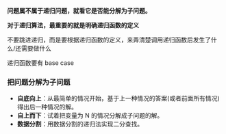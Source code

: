 **问题属不属于递归问题，就看它是否能分解为子问题。**

**对于递归算法，最重要的就是明确递归函数的定义**

不要跳进递归，而是要根据递归函数的定义，来弄清楚调用递归函数后发生了什么/还需要做什么

递归函数要有 base case

### 把问题分解为子问题

- **自底向上**：从最简单的情况开始，基于上一种情况的答案(或者前面所有情况)得出后一种情况的解。
- **自上而下**：试着把变量为 N 的情况分解成子问题的解。
- **数据分割**：用数据分割的递归法实现二分查找。